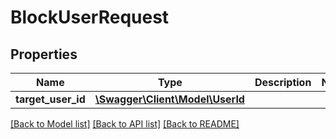 # BlockUserRequest

## Properties
Name | Type | Description | Notes
------------ | ------------- | ------------- | -------------
**target_user_id** | [**\Swagger\Client\Model\UserId**](UserId.md) |  | 

[[Back to Model list]](../../README.md#documentation-for-models) [[Back to API list]](../../README.md#documentation-for-api-endpoints) [[Back to README]](../../README.md)

